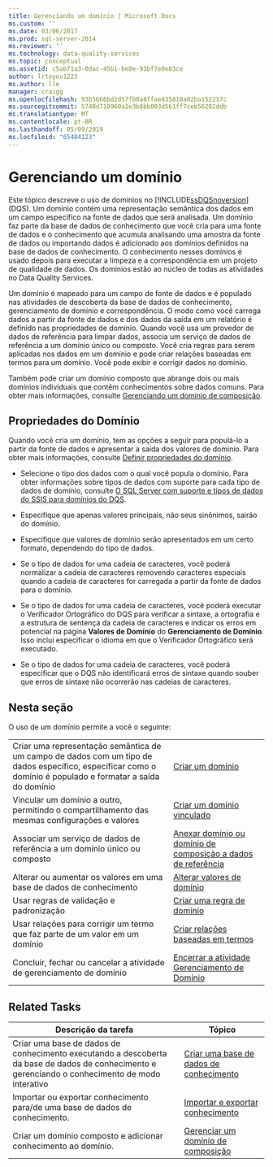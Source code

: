 ```yaml
---
title: Gerenciando um domínio | Microsoft Docs
ms.custom: ''
ms.date: 03/06/2017
ms.prod: sql-server-2014
ms.reviewer: ''
ms.technology: data-quality-services
ms.topic: conceptual
ms.assetid: c5ab71a3-0dac-45b1-be8e-93bf7e0e03ce
author: lrtoyou1223
ms.author: lle
manager: craigg
ms.openlocfilehash: 93b5666bd2d57fb0a8ffae435818a02ba152217c
ms.sourcegitcommit: 5748d710960a1e3b8bb003d561ff7ceb56202ddb
ms.translationtype: MT
ms.contentlocale: pt-BR
ms.lasthandoff: 05/09/2019
ms.locfileid: "65484123"
---
```

# <a name="managing-a-domain"></a>Gerenciando um domínio
  Este tópico descreve o uso de domínios no [!INCLUDE[ssDQSnoversion](../includes/ssdqsnoversion-md.md)] (DQS). Um domínio contém uma representação semântica dos dados em um campo específico na fonte de dados que será analisada. Um domínio faz parte da base de dados de conhecimento que você cria para uma fonte de dados e o conhecimento que acumula analisando uma amostra da fonte de dados ou importando dados é adicionado aos domínios definidos na base de dados de conhecimento. O conhecimento nesses domínios é usado depois para executar a limpeza e a correspondência em um projeto de qualidade de dados. Os domínios estão ao núcleo de todas as atividades no Data Quality Services.  
  
 Um domínio é mapeado para um campo de fonte de dados e é populado nas atividades de descoberta da base de dados de conhecimento, gerenciamento de domínio e correspondência. O modo como você carrega dados a partir da fonte de dados e dos dados da saída em um relatório é definido nas propriedades de domínio. Quando você usa um provedor de dados de referência para limpar dados, associa um serviço de dados de referência a um domínio único ou composto. Você cria regras para serem aplicadas nos dados em um domínio e pode criar relações baseadas em termos para um domínio. Você pode exibir e corrigir dados no domínio.  
  
 Também pode criar um domínio composto que abrange dois ou mais domínios individuais que contêm conhecimentos sobre dados comuns. Para obter mais informações, consulte [Gerenciando um domínio de composição](../../2014/data-quality-services/managing-a-composite-domain.md).  
  
## <a name="domain-properties"></a>Propriedades do Domínio  
 Quando você cria um domínio, tem as opções a seguir para populá-lo a partir da fonte de dados e apresentar a saída dos valores de domínio. Para obter mais informações, consulte [Definir propriedades do domínio](../../2014/data-quality-services/set-domain-properties.md).  
  
-   Selecione o tipo dos dados com o qual você popula o domínio. Para obter informações sobre tipos de dados com suporte para cada tipo de dados de domínio, consulte [O SQL Server com suporte e tipos de dados do SSIS para domínios do DQS](../../2014/data-quality-services/supported-sql-server-and-ssis-data-types-for-dqs-domains.md).  
  
-   Especifique que apenas valores principais, não seus sinônimos, sairão do domínio.  
  
-   Especifique que valores de domínio serão apresentados em um certo formato, dependendo do tipo de dados.  
  
-   Se o tipo de dados for uma cadeia de caracteres, você poderá normalizar a cadeia de caracteres removendo caracteres especiais quando a cadeia de caracteres for carregada a partir da fonte de dados para o domínio.  
  
-   Se o tipo de dados for uma cadeia de caracteres, você poderá executar o Verificador Ortográfico do DQS para verificar a sintaxe, a ortografia e a estrutura de sentença da cadeia de caracteres e indicar os erros em potencial na página **Valores de Domínio** do **Gerenciamento de Domínio**. Isso inclui especificar o idioma em que o Verificador Ortográfico será executado.  
  
-   Se o tipo de dados for uma cadeia de caracteres, você poderá especificar que o DQS não identificará erros de sintaxe quando souber que erros de sintaxe não ocorrerão nas cadeias de caracteres.  
  
## <a name="in-this-section"></a>Nesta seção  
 O uso de um domínio permite a você o seguinte:  
  
|||  
|-|-|  
|Criar uma representação semântica de um campo de dados com um tipo de dados específico, especificar como o domínio é populado e formatar a saída do domínio|[Criar um domínio](../../2014/data-quality-services/create-a-domain.md)|  
|Vincular um domínio a outro, permitindo o compartilhamento das mesmas configurações e valores|[Criar um domínio vinculado](../../2014/data-quality-services/create-a-linked-domain.md)|  
|Associar um serviço de dados de referência a um domínio único ou composto|[Anexar domínio ou domínio de composição a dados de referência](../../2014/data-quality-services/attach-a-domain-or-composite-domain-to-reference-data.md)|  
|Alterar ou aumentar os valores em uma base de dados de conhecimento|[Alterar valores de domínio](../../2014/data-quality-services/change-domain-values.md)|  
|Usar regras de validação e padronização|[Criar uma regra de domínio](../../2014/data-quality-services/create-a-domain-rule.md)|  
|Usar relações para corrigir um termo que faz parte de um valor em um domínio|[Criar relações baseadas em termos](../../2014/data-quality-services/create-term-based-relations.md)|  
|Concluir, fechar ou cancelar a atividade de gerenciamento de domínio|[Encerrar a atividade Gerenciamento de Domínio](../../2014/data-quality-services/end-the-domain-management-activity.md)|  
  
## <a name="related-tasks"></a>Related Tasks  
  
|Descrição da tarefa|Tópico|  
|----------------------|-----------|  
|Criar uma base de dados de conhecimento executando a descoberta da base de dados de conhecimento e gerenciando o conhecimento de modo interativo|[Criar uma base de dados de conhecimento](../../2014/data-quality-services/building-a-knowledge-base.md)|  
|Importar ou exportar conhecimento para/de uma base de dados de conhecimento.|[Importar e exportar conhecimento](../../2014/data-quality-services/importing-and-exporting-knowledge.md)|  
|Criar um domínio composto e adicionar conhecimento ao domínio.|[Gerenciar um domínio de composição](../../2014/data-quality-services/managing-a-composite-domain.md)|  
  
  
